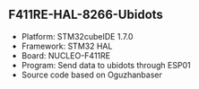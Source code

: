 ## F411RE-HAL-8266-Ubidots

- Platform: STM32cubeIDE 1.7.0
- Framework: STM32 HAL
- Board: NUCLEO-F411RE
- Program: Send data to ubidots through ESP01
- Source code based on Oguzhanbaser
